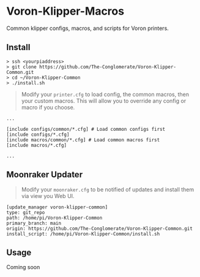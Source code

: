 # Voron-Klipper-Macros

Common klipper configs, macros, and scripts for Voron printers. 


## Install

```
> ssh <yourpiaddress>
> git clone https://github.com/The-Conglomerate/Voron-Klipper-Common.git
> cd ~/Voron-Klipper-Common
> ./install.sh
```

> Modify your `printer.cfg` to load config, the common macros, then your custom macros. This will allow you to override any config or macro if you choose.

``` 
...

[include configs/common/*.cfg] # Load common configs first
[include configs/*.cfg]
[include macros/common/*.cfg] # Load common macros first
[include macros/*.cfg]

...
```

## Moonraker Updater
> Modify your `moonraker.cfg` to be notified of updates and install them via view you Web UI.

```
[update_manager voron-klipper-common]
type: git_repo
path: /home/pi/Voron-Klipper-Common
primary_branch: main
origin: https://github.com/The-Conglomerate/Voron-Klipper-Common.git
install_script: /home/pi/Voron-Klipper-Common/install.sh
```

## Usage

Coming soon